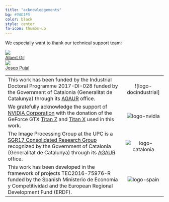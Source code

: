 ```yaml
---
title: "acknowledgements"
bg: #9AD1F5
color: black
style: center
fa-icon: thumbs-up
---
```


We especially want to thank our technical support team:

<div class="author">
    <a href="https://imatge.upc.edu/web/people/albert-gil-moreno" target="_blank">
      <div class="authorphoto"><img src="./assets/authors/AlbertGil.jpg"></div>
      <div>Albert Gil</div>
    </a>
</div>
<div class="author">
    <a href="https://imatge.upc.edu/web/people/josep-pujal" target="_blank">
      <div class="authorphoto"><img src="./assets/authors/pujal.jpg"></div>
      <div>Josep Pujal</div>
    </a>
</div>


|   |   |
|:--|:-:|
|  This work has been funded by the Industrial Doctoral Programme 2017-DI-028 funded by the  Government of Catalonia (Generalitat de Catalunya) through its [AGAUR](http://agaur.gencat.cat/en/inici/index.html) office. |  ![logo-docindustrial] |
|  We gratefully acknowledge the support of [NVIDIA Corporation](http://www.nvidia.com/content/global/global.php) with the donation of the GeForce GTX [Titan Z](http://www.nvidia.com/gtx-700-graphics-cards/gtx-titan-z/) and [Titan X](http://www.geforce.com/hardware/desktop-gpus/geforce-gtx-titan-x) used in this work. |  ![logo-nvidia] |
|  The Image Processing Group at the UPC is a [SGR17 Consolidated Research Group](http://agaur.gencat.cat/ca/beques-i-ajuts/convocatories-per-temes/Ajuts-per-donar-suport-a-les-activitats-dels-grups-de-recerca-SGR-2017-2019) recognized by the  Government of Catalonia (Generalitat de Catalunya) through its [AGAUR](http://agaur.gencat.cat/en/inici/index.html) office. |  ![logo-catalonia] |
|  This work has been developed in the framework of projects TEC2016-75976-R funded by the Spanish Ministerio de Economía y Competitividad and the European Regional Development Fund (ERDF).  | ![logo-spain] |

[logo-nvidia]: ./assets/nvidia.jpg "Logo of NVidia"
[logo-catalonia]: ./assets/generalitat.jpg "Logo of Catalan government"
[logo-spain]: ./assets/MEyC.png "Logo of Spanish government"

